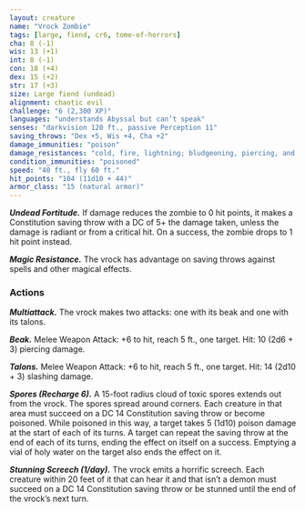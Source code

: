 ```yaml
---
layout: creature
name: "Vrock Zombie"
tags: [large, fiend, cr6, tome-of-horrors]
cha: 8 (-1)
wis: 13 (+1)
int: 8 (-1)
con: 18 (+4)
dex: 15 (+2)
str: 17 (+3)
size: Large fiend (undead)
alignment: chaotic evil
challenge: "6 (2,300 XP)"
languages: "understands Abyssal but can’t speak"
senses: "darkvision 120 ft., passive Perception 11"
saving_throws: "Dex +5, Wis +4, Cha +2"
damage_immunities: "poison"
damage_resistances: "cold, fire, lightning; bludgeoning, piercing, and slashing from nonmagical weapons"
condition_immunities: "poisoned"
speed: "40 ft., fly 60 ft."
hit_points: "104 (11d10 + 44)"
armor_class: "15 (natural armor)"
---
```


***Undead Fortitude.*** If damage reduces the zombie to 0 hit points, it
makes a Constitution saving throw with a DC of 5+ the damage taken,
unless the damage is radiant or from a critical hit. On a success, the
zombie drops to 1 hit point instead.

***Magic Resistance.*** The vrock has advantage on saving throws against
spells and other magical effects.

### Actions

***Multiattack.*** The vrock makes two attacks: one with its beak and one
with its talons.

***Beak.*** Melee Weapon Attack: +6 to hit, reach 5 ft., one target. Hit: 10
(2d6 + 3) piercing damage.

***Talons.*** Melee Weapon Attack: +6 to hit, reach 5 ft., one target. Hit: 14
(2d10 + 3) slashing damage.

***Spores (Recharge 6).*** A 15-foot radius cloud of toxic spores extends
out from the vrock. The spores spread around corners. Each creature in
that area must succeed on a DC 14 Constitution saving throw or become
poisoned. While poisoned in this way, a target takes 5 (1d10) poison
damage at the start of each of its turns. A target can repeat the saving throw
at the end of each of its turns, ending the effect on itself on a success.
Emptying a vial of holy water on the target also ends the effect on it.

***Stunning Screech (1/day).*** The vrock emits a horrific screech. Each
creature within 20 feet of it that can hear it and that isn’t a demon must
succeed on a DC 14 Constitution saving throw or be stunned until the end
of the vrock’s next turn.
